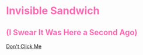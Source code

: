 <!DOCTYPE html>
<html lang="en">
  <body>
<h1 style="color:hotpink;">Invisible Sandwich</h1>
<h2 style="color:hotpink;">(I Swear It Was Here a Second Ago)</h2>

<a href="https://media.makeameme.org/created/what-did-i-5a1370.jpg" target="_blank">Don't Click Me</a> 
    
  </body>
</html>
  
